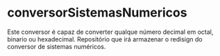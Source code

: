 # conversorSistemasNumericos
Este conversor é capaz de converter qualque número decimal em octal, binario ou hexadecimal. Repositório que irá armazenar o redisign do conversor de sistemas numéricos.
